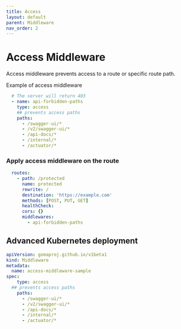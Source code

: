 ```yaml
---
title: Access
layout: default
parent: Middleware
nav_order: 2
---
```



# Access Middleware

Access middleware prevents access to a route or specific route path.

Example of access middleware

```yaml
  # The server will return 403
  - name: api-forbidden-paths
    type: access
    ## prevents access paths
    paths:
      - /swagger-ui/*
      - /v2/swagger-ui/*
      - /api-docs/*
      - /internal/*
      - /actuator/*
```
### Apply access middleware on the route

```yaml
  routes:
    - path: /protected
      name: protected
      rewrite: /
      destination: 'https://example.com'
      methods: [POST, PUT, GET]
      healthCheck:
      cors: {}
      middlewares:
        - api-forbidden-paths
```
## Advanced Kubernetes deployment

```yaml
apiVersion: gomaproj.github.io/v1beta1
kind: Middleware
metadata:
  name: access-middleware-sample
spec:
    type: access
  ## prevents access paths
    paths:
      - /swagger-ui/*
      - /v2/swagger-ui/*
      - /api-docs/*
      - /internal/*
      - /actuator/*
```